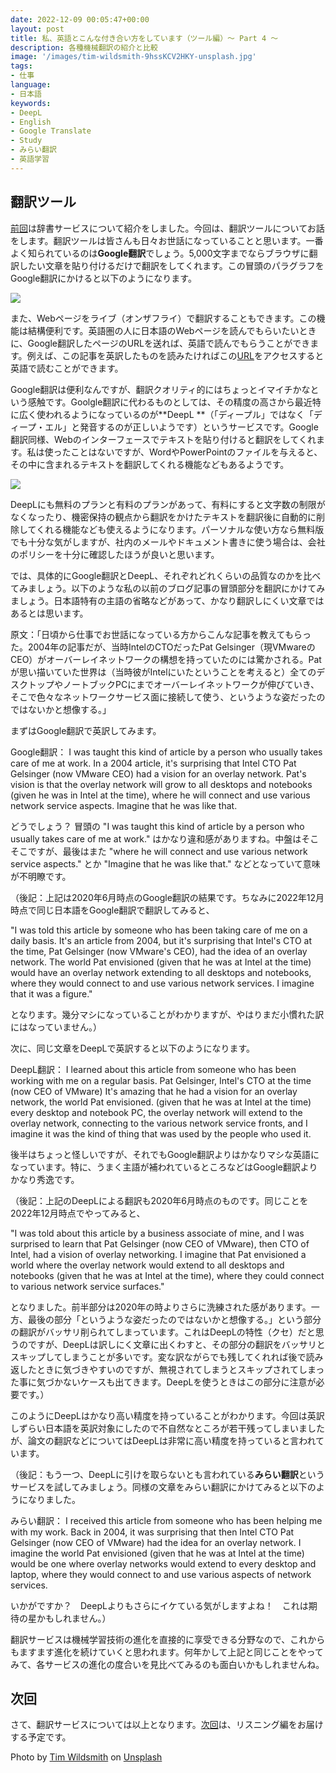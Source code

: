 ```yaml
---
date: 2022-12-09 00:05:47+00:00
layout: post
title: 私、英語とこんな付き合い方をしています（ツール編）〜 Part 4 〜
description: 各種機械翻訳の紹介と比較
image: '/images/tim-wildsmith-9hssKCV2HKY-unsplash.jpg'
tags:
- 仕事
language:
- 日本語
keywords:
- DeepL
- English
- Google Translate
- Study
- みらい翻訳
- 英語学習
---
```


## 翻訳ツール


[前回](https://blog.shin.do/2022/12/how-i-work-with-english-with-tools-part3/)は辞書サービスについて紹介をしました。今回は、翻訳ツールについてお話をします。翻訳ツールは皆さんも日々お世話になっていることと思います。一番よく知られているのは**Google翻訳**でしょう。5,000文字までならブラウザに翻訳したい文章を貼り付けるだけで翻訳をしてくれます。この冒頭のパラグラフをGoogle翻訳にかけると以下のようになります。

![]({{site.baseurl}}/images/Google-Translate-1024x460.png)

また、Webページをライブ（オンザフライ）で翻訳することもできます。この機能は結構便利です。英語圏の人に日本語のWebページを読んでもらいたいときに、Google翻訳したページのURLを送れば、英語で読んでもらうことができます。例えば、この記事を英訳したものを読みたければこの[URL](https://blog-shin-do.translate.goog/2022/12/how-i-work-with-english-with-tools-part4/?_x_tr_sl=auto&_x_tr_tl=ja&_x_tr_hl=ja&_x_tr_pto=wapp)をアクセスすると英語で読むことができます。

Google翻訳は便利なんですが、翻訳クオリティ的にはちょっとイマイチかなという感触です。Goolgle翻訳に代わるものとしては、その精度の高さから最近特に広く使われるようになっているのが**DeepL **（「ディープル」ではなく「ディープ・エル」と発音するのが正しいようです）というサービスです。Google翻訳同様、Webのインターフェースでテキストを貼り付けると翻訳をしてくれます。私は使ったことはないですが、WordやPowerPointのファイルを与えると、その中に含まれるテキストを翻訳してくれる機能などもあるようです。

![]({{site.baseurl}}/images/DeepL-1024x540.png)

DeepLにも無料のプランと有料のプランがあって、有料にすると文字数の制限がなくなったり、機密保持の観点から翻訳をかけたテキストを翻訳後に自動的に削除してくれる機能なども使えるようになります。パーソナルな使い方なら無料版でも十分な気がしますが、社内のメールやドキュメント書きに使う場合は、会社のポリシーを十分に確認したほうが良いと思います。

では、具体的にGoogle翻訳とDeepL、それぞれどれくらいの品質なのかを比べてみましょう。以下のような私の以前のブログ記事の冒頭部分を翻訳にかけてみましょう。日本語特有の主語の省略などがあって、かなり翻訳しにくい文章ではあるとは思います。

原文：「​日頃から仕事でお世話になっている方からこんな記事を教えてもらった。2004年の記事だが、当時IntelのCTOだったPat Gelsinger（現VMwareのCEO）がオーバーレイネットワークの構想を持っていたのには驚かされる。Patが思い描いていた世界は（当時彼がIntelにいたということを考えると）全てのデスクトップやノートブックPCにまでオーバーレイネットワークが伸びていき、そこで色々なネットワークサービス面に接続して使う、というような姿だったのではないかと想像する。」

まずはGoogle翻訳で英訳してみます。

Google翻訳： ​I was taught this kind of article by a person who usually takes care of me at work. In a 2004 article, it's surprising that Intel CTO Pat Gelsinger (now VMware CEO) had a vision for an overlay network. Pat's vision is that the overlay network will grow to all desktops and notebooks (given he was in Intel at the time), where he will connect and use various network service aspects. Imagine that he was like that.

どうでしょう？ 冒頭の "I was taught this kind of article by a person who usually takes care of me at work." はかなり違和感がありますね。中盤はそこそこですが、最後はまた "where he will connect and use various network service aspects." とか "Imagine that he was like that." などとなっていて意味が不明瞭です。

（後記：上記は2020年6月時点のGoogle翻訳の結果です。ちなみに2022年12月時点で同じ日本語をGoogle翻訳で翻訳してみると、

"I was told this article by someone who has been taking care of me on a daily basis. It's an article from 2004, but it's surprising that Intel's CTO at the time, Pat Gelsinger (now VMware's CEO), had the idea of an overlay network. The world Pat envisioned (given that he was at Intel at the time) would have an overlay network extending to all desktops and notebooks, where they would connect to and use various network services. I imagine that it was a figure."

となります。幾分マシになっていることがわかりますが、やはりまだ小慣れた訳にはなっていません。）

次に、同じ文章をDeepLで英訳すると以下のようになります。

DeepL翻訳： I learned about this article from someone who has been working with me on a regular basis. Pat Gelsinger, Intel's CTO at the time (now CEO of VMware) It's amazing that he had a vision for an overlay network, the world Pat envisioned. (given that he was at Intel at the time) every desktop and notebook PC, the overlay network will extend to the overlay network, connecting to the various network service fronts, and I imagine it was the kind of thing that was used by the people who used it.

後半はちょっと怪しいですが、それでもGoogle翻訳よりはかなりマシな英語になっています。特に、うまく主語が補われているところなどはGoogle翻訳よりかなり秀逸です。

（後記：上記のDeepLによる翻訳も2020年6月時点のものです。同じことを2022年12月時点でやってみると、

"I was told about this article by a business associate of mine, and I was surprised to learn that Pat Gelsinger (now CEO of VMware), then CTO of Intel, had a vision of overlay networking. I imagine that Pat envisioned a world where the overlay network would extend to all desktops and notebooks (given that he was at Intel at the time), where they could connect to various network service surfaces."

となりました。前半部分は2020年の時よりさらに洗練された感があります。一方、最後の部分「というような姿だったのではないかと想像する。」という部分の翻訳がバッサリ削られてしまっています。これはDeepLの特性（クセ）だと思うのですが、DeepLは訳しにく文章に出くわすと、その部分の翻訳をバッサリとスキップしてしまうことが多いです。変な訳ながらでも残してくれれば後で読み返したときに気づきやすいのですが、無視されてしまうとスキップされてしまった事に気づかないケースも出てきます。DeepLを使うときはこの部分に注意が必要です。）

このようにDeepLはかなり高い精度を持っていることがわかります。今回は英訳しずらい日本語を英訳対象にしたので不自然なところが若干残ってしまいましたが、論文の翻訳などについてはDeepLは非常に高い精度を持っていると言われています。

（後記：もう一つ、DeepLに引けを取らないとも言われている**みらい翻訳**というサービスを試してみましょう。同様の文章をみらい翻訳にかけてみると以下のようになりました。

みらい翻訳： I received this article from someone who has been helping me with my work. Back in 2004, it was surprising that then Intel CTO Pat Gelsinger (now CEO of VMware) had the idea for an overlay network. I imagine the world Pat envisioned (given that he was at Intel at the time) would be one where overlay networks would extend to every desktop and laptop, where they would connect to and use various aspects of network services.

いかがですか？　DeepLよりもさらにイケている気がしますよね！　これは期待の星かもしれません。）

翻訳サービスは機械学習技術の進化を直接的に享受できる分野なので、これからもますます進化を続けていくと思われます。何年かして上記と同じことをやってみて、各サービスの進化の度合いを見比べてみるのも面白いかもしれませんね。


## 次回


さて、翻訳サービスについては以上となります。[次回](https://blog.shin.do/2022/12/how-i-work-with-english-with-tools-part5/)は、リスニング編をお届けする予定です。

Photo by [Tim Wildsmith](https://unsplash.com/fr/@timwildsmith?utm_source=unsplash&utm_medium=referral&utm_content=creditCopyText) on [Unsplash](https://unsplash.com/s/photos/translation?utm_source=unsplash&utm_medium=referral&utm_content=creditCopyText)
